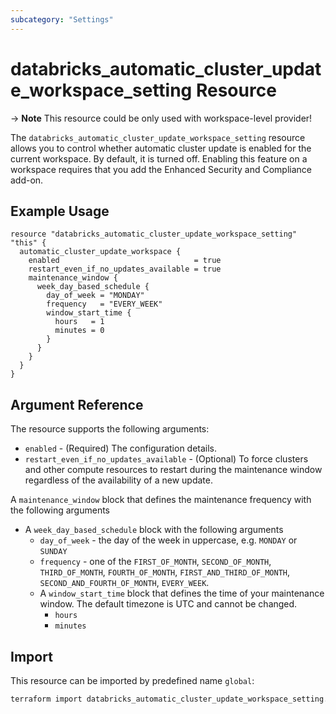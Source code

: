 ```yaml
---
subcategory: "Settings"
---
```


# databricks_automatic_cluster_update_workspace_setting Resource

-> **Note** This resource could be only used with workspace-level provider!

The `databricks_automatic_cluster_update_workspace_setting` resource allows you to control whether automatic cluster update is enabled for the current workspace. By default, it is turned off. Enabling this feature on a workspace requires that you add the Enhanced Security and Compliance add-on.

## Example Usage

```hcl
resource "databricks_automatic_cluster_update_workspace_setting" "this" {
  automatic_cluster_update_workspace {
    enabled                              = true
    restart_even_if_no_updates_available = true
    maintenance_window {
      week_day_based_schedule {
        day_of_week = "MONDAY"
        frequency   = "EVERY_WEEK"
        window_start_time {
          hours   = 1
          minutes = 0
        }
      }
    }
  }
}
```

## Argument Reference

The resource supports the following arguments:

* `enabled` - (Required) The configuration details.
* `restart_even_if_no_updates_available` - (Optional) To force clusters and other compute resources to restart during the maintenance window regardless of the availability of a new update.

A `maintenance_window` block that defines the maintenance frequency with the following arguments

* A `week_day_based_schedule` block with the following arguments
  * `day_of_week` - the day of the week in uppercase, e.g. `MONDAY` or `SUNDAY`
  * `frequency` - one of the `FIRST_OF_MONTH`, `SECOND_OF_MONTH`, `THIRD_OF_MONTH`, `FOURTH_OF_MONTH`, `FIRST_AND_THIRD_OF_MONTH`, `SECOND_AND_FOURTH_OF_MONTH`, `EVERY_WEEK`.
  * A `window_start_time` block that defines the time of your maintenance window. The default timezone is UTC and cannot be changed.
    * `hours`
    * `minutes`

## Import

This resource can be imported by predefined name `global`:

```bash
terraform import databricks_automatic_cluster_update_workspace_setting.this global
```
